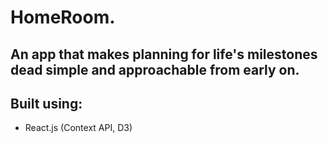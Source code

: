 # HomeRoom.

## An app that makes planning for life's milestones dead simple and approachable from early on.

## Built using:

- React.js (Context API, D3)
